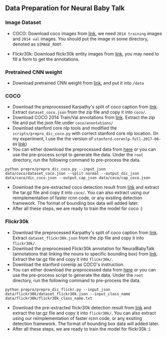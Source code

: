 ## Data Preparation for Neural Baby Talk
### Image Dataset

- COCO: Download coco images from [link](http://cocodataset.org/#download), we need `2014 training` images and `2014 val` images. You should put the image in some directory, denoted as `$IMAGE_ROOT`.

- Flickr30k: Download flickr30k entity images from [link](http://web.engr.illinois.edu/~bplumme2/Flickr30kEntities/), you may need to fill a form to get the annotations.

### Pretrained CNN weight
- Download pretrained CNN weight from [link](https://www.dropbox.com/sh/67fc8n6ddo3qp47/AADUMRqlcvjv4zqBX6K2L8c2a?dl=0), and put it into `/data`

### COCO
- Download the preprocessed Karpathy's split of coco caption from [link](http://cs.stanford.edu/people/karpathy/deepimagesent/caption_datasets.zip). Extract `dataset_coco.json` from the zip file and copy it into `coco/`.
- Download COCO 2014 Train/Val annotations from [link](http://images.cocodataset.org/annotations/annotations_trainval2014.zip). Extract the zip file and put the json file under `coco/annotations/`
- Download stanford core nlp tools and modified the `scripts/prepro_dic_coco.py` with correct stanford core nlp location. (In my experiment, I use the the version of `stanford-corenlp-full-2017-06-09` [link](https://nlp.stanford.edu/software/stanford-corenlp-full-2017-06-09.zip))
- You can either download the preprocessed data from [here](https://www.dropbox.com/s/1t9nrbevzqn93to/coco.tar.gz?dl=0) or you can use the pre-process script to generate the data. Under the `root` directory, run the following command to pre-process the data.
```
python prepro/prepro_dic_coco.py --input_json data/coco/dataset_coco.json --split normal --output_dic_json data/coco/dic_coco.json --output_cap_json data/coco/cap_coco.json
```
- Download the pre-extracted coco detection result from [link](https://www.dropbox.com/s/2gzo4ops5gbjx5h/coco_detection.h5.tar.gz?dl=0) and extract the tar.gz file and copy it into `coco/`. You can also extract using our reimplementation of faster rcnn code, or any exsiting detection framework. The format of bounding box data will added later.
- After all these steps, we are ready to train the model for coco :)

### Flickr30k
- Download the preprocessed Karpathy's split of coco caption from [link](http://cs.stanford.edu/people/karpathy/deepimagesent/caption_datasets.zip). Extract `dataset_flickr30k.json` from the zip file and copy it into `flickr30k/`.
- Download the preprocessed Flickr30k annotation for NeuralBabyTalk (annotations that linking the nouns to specific bounding box) from [link](https://www.dropbox.com/s/h4ru86ocb10axa1/flickr30k_cleaned_class.json.tar.gz?dl=0). Extract the tar.gz file and copy it into `flickr30k/`.
- Download the stanford corenlp as COCO's instruction. 
- You can either download the preprocessed data from [here](https://www.dropbox.com/s/twve5exs8qj9xgd/flickr30k.tar.gz?dl=0) or you can use the pre-process script to generate the data. Under the `root` directory, run the following command to pre-process the data.
```
python prepro/prepro_dic_flickr.py --input_json data/flickr30k/dataset_flickr30k.json --input_class_name data/flickr30k/flickr30k_class_name.txt
```
- Download the pre-extracted flickr30k detection result from [link](https://www.dropbox.com/s/5o6so7h4xq5ki1t/flickr30k_detection.h5.tar.gz?dl=0) and extract the tar.gz file and copy it into `flickr30k/`. You can also extract using our reimplementation of faster rcnn code, or any exsiting detection framework. The format of bounding box data will added later.
- After all these steps, we are ready to train the model for flickr30k :)
